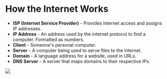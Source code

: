 # How the Internet Works

* **ISP (Internet Service Provider)** - Provides internet access and assigns IP addresses.
* **IP Address** - An address used by the internet protocol to find a computer. Formatted as numbers.
* **Client** - Someone's personal computer.
* **Server** - A computer being used to serve files to the internet.
* **Domain** - A language address for a website, used in URLs.
* **DNS Server** - A server that maps domains to their respective IPs.

![](https://thevpn.guru/wp-content/uploads/2014/04/how-dns-works.gif)
